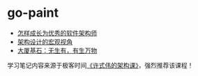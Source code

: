 # go-paint

* [怎样成长为优秀的软件架构师](notes/01.md)
* [架构设计的宏观视角](notes/02.md)
* [大厦基石：无生有，有生万物](notes/03.md)

学习笔记内容来源于极客时间[《许式伟的架构课》](http://gk.link/a/122Qp)，强烈推荐该课程！
